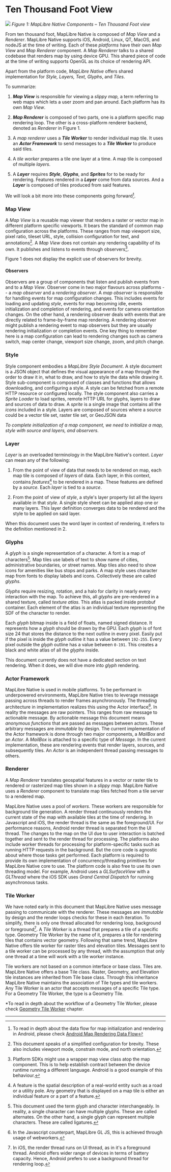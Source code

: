 # Ten Thousand Foot View

![](media/ten-thousand-foot-view-diagram.png)
*Figure 1: MapLibre Native Components – Ten Thousand Foot view*

From ten thousand foot, MapLibre Native is composed of *Map View* and a
*Renderer*. MapLibre Native supports iOS, Android, Linux, QT, MacOS,
and nodeJS at the time of writing. Each of these *platforms* have their
own *Map View* and *Map Renderer* component. A *Map Renderer* talks to a
shared codebase that renders map by using device GPU. This shared piece
of code at the time of writing supports OpenGL as its choice of
rendering API.

Apart from the platform code, *MapLibre Native* offers shared
implementation for *Style, Layers, Text, Glyphs*, and *Tiles*.

To summarize:

1.  ***Map View*** is responsible for viewing a *slippy map,* a term
    referring to web maps which lets a user zoom and pan around. Each
    platform has its own *Map View*.

2.  ***Map Renderer*** is composed of two parts, one is a platform
    specific map rendering loop. The other is a cross-platform renderer
    backend, denoted as *Renderer* in Figure 1.

3.  A *map renderer* uses a ***Tile Worker*** to render individual map
    tile. It uses an ***Actor Framework*** to send messages to a ***Tile
    Worker*** to produce said tiles.

4.  A *tile worker* prepares a tile one layer at a time. A map tile is
    composed of multiple *layers*.

5.  A ***Layer*** requires ***Style***, ***Glyphs***, and ***Sprites***
    for to be ready for rendering. Features rendered in a ***Layer***
    come from data sources. And a ***Layer*** is composed of tiles produced
    from said features.

We will look a bit more into these components going forward[^1].

### Map View

A *Map View* is a reusable map viewer that renders a raster or vector
map in different platform specific viewports. It bears the standard of
common map configuration across the platforms. These ranges from map
viewport size, pixel ratio, tileset URL, style, collision configuration
for text, and annotations[^2]. A *Map View* does not contain any
rendering capability of its own. It publishes and listens to events
through observers[^3].

Figure 1 does not display the explicit use of observers for brevity.

#### Observers

Observers are a group of components that listen and publish events from
and to a *Map View*. Observer come in two major flavours across
platforms -- a *map observer* and a *rendering observer*. A *map
observer* is responsible for handling events for map configuration
changes. This includes events for loading and updating *style*, events
for map becoming idle, events initialization and completion of
rendering, and events for camera orientation changes. On the other hand,
a rendering observer deals with events that are directly related to
frame-by-frame map rendering. A rendering observer might publish a
rendering event to map observers but they are usually rendering
initialization or completion events. One key thing to remember here is a
map configuration can lead to rendering changes such as camera switch,
map center change, viewport size change, zoom, and pitch change.

### Style

Style component embodies a *MapLibre Style Document*. A style document
is a JSON object that defines the visual appearance of a map through the
order to draw it in, what to draw, and how to style the data while
drawing it. Style sub-component is composed of classes and functions
that allows downloading, and configuring a style. A style can be fetched
from a remote HTTP resource or configured locally. The style component
also carries a *Sprite Loader* to load sprites, remote HTTP URL for
glyphs, layers to draw and sources of data to draw. A *sprite* is a
single image that contains all the *icons* included in a style. Layers
are composed of sources where a source could be a vector tile set,
raster tile set, or GeoJSON data

*To complete initialization of a map component, we need to initialize a
map, style with source and layers, and observers.*

### Layer

*Layer* is an overloaded terminology in the MapLibre Native's
context. *Layer* can mean any of the following:

1.  From the point of view of data that needs to be rendered on map,
    each map tile is composed of *layers* of data. Each layer, in this
    context, contains *features*[^4] to be rendered in a map. These
    features are defined by a *source.* Each *layer* is tied to a
    *source*.

2.  From the point of view of *style*, a style's layer property list all
    the *layers* available in that *style*. A single style sheet can be
    applied atop one or many layers. This layer definition converges
    data to be rendered and the style to be applied on said layer.

When this document uses the word layer in context of rendering, it
refers to the definition mentioned in 2.

### Glyphs

A *glyph* is a single representation of a character. A font is a map of
characters[^5]. Map tiles use labels of text to show name of cities,
administrative boundaries, or street names. Map tiles also need to show
icons for amenities like bus stops and parks. A map style uses character
map from fonts to display labels and icons. Collectively these are
called *glyphs.*

*Glyphs* require resizing, rotation, and a halo for clarity in nearly every
interaction with the map. To achieve this, all *glyphs* are pre-rendered
in a shared texture, called *texture atlas*. This atlas is packed inside
protobuf container. Each element of the atlas is an individual texture
representing the SDF of the character to render.

Each *glyph* bitmap inside is a field of floats, named signed distance. It
represents how a *glyph* should be drawn by the GPU. Each *glyph* is of font
size 24 that stores the distance to the next outline in every pixel. Easily
put if the pixel is inside the *glyph* outline it has a value between `192-255`.
Every pixel outside the *glyph* outline has a value between `0-191`. This creates
a black and white atlas of all the *glyphs* inside.

This document currently does not have a dedicated section on text rendering.
When it does, we will dive more into *glyph* rendering.

### Actor Framework

MapLibre Native is used in mobile platforms. To be performant in
underpowered environments, MapLibre Native tries to leverage message
passing across threads to render frames asynchronously. The threading
architecture in implementation realizes this using the Actor
interface[^6]. In reality the messages are raw pointers. This ranges
from raw message to actionable message. By actionable message this
document means *anonymous functions* that are passed as messages between
actors. These arbitrary messages are *immutable* by design. The current
implementation of the Actor framework is done through two major
components, a *MailBox* and an *Actor*. A *MailBox* is attached to a
specific type of *Message*. In the current implementation, these are
rendering events that render layers, sources, and subsequently tiles. An
*Actor* is an independent thread passing messages to others.

### Renderer

A *Map Renderer* translates geospatial features in a vector or raster
tile to rendered or rasterized map tiles shown in a *slippy map.*
MapLibre Native uses a *Renderer* component to translate map tiles
fetched from a tile server to a rendered map.

MapLibre Native uses a pool of *workers*. These workers are
responsible for background tile generation. A render thread continuously
renders the current state of the map with available tiles at the time of
rendering. In Javascript and iOS, the render thread is the same as the
foreground/UI. For performance reasons, Android render thread is
separated from the UI thread. The changes to the map on the UI due to
user interaction is batched together and sent to the render thread for
processing. The platforms also include worker threads for processing for
platform-specific tasks such as running HTTP requests in the background.
But the core code is agnostic about where those tasks get performed.
Each platform is required to provide its own implementation of
concurrency/threading primitives for MapLibre Native core to use. The
platform code is also free to use its own threading model. For example,
Android uses a *GLSurfaceView* with a *GLThread* where the iOS SDK uses
*Grand Central Dispatch* for running asynchronous tasks.

### Tile Worker

We have noted early in this document that MapLibre Native uses message
passing to communicate with the renderer. These messages are *immutable*
by design and the render loops checks for these in each iteration. To
simplify, there is only one thread allocated for rendering loop,
background or foreground[^7]. A *Tile Worker* is a thread that prepares
a tile of a specific type. Geometry Tile Worker by the name of it,
prepares a tile for rendering tiles that contains vector geometry.
Following that same trend, MapLibre Native offers tile worker for
raster tiles and elevation tiles. Messages sent to a tile worker can be
processed by any thread, with the assumption that only one thread at a
time will work with a tile worker instance.

Tile workers are not based on a common interface or base class. Tiles
are. MapLibre Native offers a base Tile class. Raster, Geometry, and
Elevation tile instances are inherited from Tile base class. Through
this inheritance MapLibre Native maintains the association of Tile
types and tile workers. Any Tile Worker is an actor that accepts
messages of a specific Tile type. For a Geometry Tile Worker, the type
is a Geometry Tile.

*To read in depth about the workflow of a Geometry Tile Worker, please
check [Geometry Tile Worker](./geometry-tile-worker.md) chapter.

______________
[^1]: To read in depth about the data flow for map initialization and
    rendering in Android, please check
    [Android Map Rendering Data Flow](./android-map-rendering-data-flow.md)

[^2]: This document speaks of a simplified configuration for brevity.
    These also includes viewport mode, constrain mode, and north
    orientation.

[^3]: Platform SDKs might use a wrapper map view class atop the map
    component. This is to help establish contract between the device
    runtime running a different language. Android is a good example of
    this behaviour.

[^4]: A feature is the spatial description of a real-world entity such
    as a road or a utility pole. Any geometry that is displayed on a map
    tile is either an individual feature or a part of a feature.

[^5]: This document used the term glyph and character interchangeably.
    In reality, a single character can have multiple glyphs. These are
    called alternates. On the other hand, a single glyph can represent
    multiple characters. These are called ligatures.

[^6]: In the Javascript counterpart, MapLibre GL JS, this is achieved
    through usage of webworkers.

[^7]: In iOS, the render thread runs on UI thread, as in it's a
    foreground thread. Android offers wider range of devices in terms of
    battery capacity. Hence, Android prefers to use a background thread
    for rendering loop.
